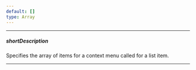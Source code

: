 ```yaml
---
default: []
type: Array
---
```

---
##### shortDescription
Specifies the array of items for a context menu called for a list item.

---
